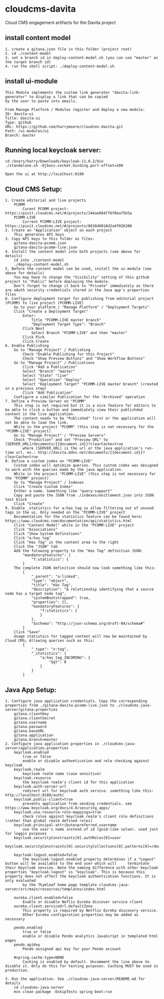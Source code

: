 # cloudcms-davita
Cloud CMS engagement artifacts for the Davita project

## install content model
    1. create a gitana.json file in this folder (project root)
    2. cd ./content-model
    3. set a branch id in deploy-content-model.sh (you can use "master" as the target branch id)
    4. run the shell script: ./deploy-content-model.sh

## install ui-module
    This Module implements the custom link generator "davita-link-generator" to display a link that can be copied 
    by the user to paste into emails.

    From Manage Platform / Modules register and deploy a new module:
    ID: davita-ui
    Title: davita-ui
    Type: github
    URL: https://github.com/harrymoore/cloudcms-davita.git
    Path: /ui-modules/ui
    Branch: master

## Running local keycloak server:
    cd /Users/harry/Downloads/keycloak-11.0.2/bin
    ./standalone.sh -Djboss.socket.binding.port-offset=100
    
    Open the ui at http://localhost:8180

## Cloud CMS Setup:
    1. Create editorial and live projects
        PCOMM       
            Curent PCOMM project: https://pixit.cloudcms.net/#/projects/344ae884f76f0ea75b5a
        PCOMM-LIVE
            Current PCOMM-LIVE project: https://pixit.cloudcms.net/#/projects/863848018d2a4f026200
    2. Create an "Application" object on each project
        This generates API keys
    3. Copy API keys to this folder as files:
        gitana-davita-pcomm.json
        gitana-davita-pcomm-live.json
    4. Install the content model into both projects (see above for details)
        cd into ./content-model
        ./deploy-content-model.sh
    5. Before the content model can be used, install the ui-module (see above for details)
        You may have to change the "Visibility" setting of this github project to "Public" before deploying the module.
        Don't forget to change it back to "Private" immediately as there are oAuth security credentials stored in the Java app's properties files
    8. Configure deployment target for publishing from editorial project (PCOMM) to live project (PCOMM-LIVE)
        Go to your plaftorm / "Manage Platform" / "Deployment Targets"
        Click "Create a Deployment Target"
            Enter:
                Title "PCOMM-LIVE master branch"
                "Deployment Target Type": "Branch"
            Click Next
                Select Branch "PCOMM-LIVE" and then "master"
            Click Pick
            Click Create
    6. Enable Publishing
        Go to "Manage Project" / Publishing
            Check "Enable Publishing for this Project"
            Check "Show Preview Buttons" and "Show Workflow Buttons"
        Go to "Manage Project" / Publications
            Click "Add a Publication"
            Select "Branch" "master"
            Select "State" "live"
            Select "Operation" "Deploy"
            Select "Deployment Target" "PCOMM-LIVE master branch" (created in a previous step)
            Click "Add Publication"
        Configure a similar Publication for the "Archived" operation
    7. Define a Preview Server on "PCOMM"
        This step is not required but it is a nice feature for editors to be able to click a button and immediately view their publishded content in the live application.
        The content needs to be "Published" first or the application will not be able to load the link.
        While in the project "PCOMM" (this step is not necessary for the "PCOMM-LIVE" project)
        Go to "Manage Project" / "Preview Servers"
        Check "Production" and set "Preview URL" to [SERVER_URL]/documents/{{document.id}}?clearCache=true
            where [SERVER_URL] is the url or the java application's run-time url. ex.: http://davita.ddns.net/documents/{{document.id}}?clearCache=true
    8. Define a custom index on "PCOMM-LIVE"
        Custom index will optimize queries. This custom index was designed to work with the queries made by the java application.
        While in the project "PCOMM-LIVE" (this step is not necessary for the "PCOMM" project)
        Go to "Manage Project" / Indexes
        Click "Create Custom Index"
        Enther a name. Something like "query-support"
        Copy and paste the JSON from ./indexes/enitlement.json into JSON text block
        Click "Create"
    9. Enable _statistics for a:has_tag so allow filtering out of unused tags in the ui. Only needed on the "PCOMM-LIVE" project
        Documentation for the statistics feature can be found here: https://www.cloudcms.com/documentation/api/statistics.html
        Click "Content Model" while in the "PCOMM-LIVE" project
        Click "Associations"
        Click "Show System Definitions"
        Click "a:has_tag"
        Click "Has Tag" in the content area to the right
        Click the "JSON" tab
        Add the folowing property to the "Has Tag" definition JSON:
            "mandatoryFeatures": {
                "f:statistics": {
            }
        The complete JSON definition should now look something like this:
            {
                "_parent": "a:linked",
                "type": "object",
                "title": "Has Tag",
                "description": "A relationship identifying that a source node has a target node tag",
                "systemBootstrapped": true,
                "properties": {},
                "mandatoryFeatures": {
                    "f:statistics": {
                    }
                },
                "$schema": "http://json-schema.org/draft-04/schema#"
            }
        Click "Save"
        Usage statistics for tagged content will now be maintained by Cloud CMS; Allowing queries such as this:
            {
                "_type": "n:tag",
                "_statistics": {
                    "a:has_tag_INCOMING": {
                        "$gt": 0
                    }
                }
            }

## Java App Setup:
    1. Configure java application credentials. Copy the corresponding properties from ./gitana-davita-pcomm-live.json to ./cloudcms-java-server/gitana.properties
        gitana.clientKey
        gitana.clientSecret
        gitana.username
        gitana.password
        gitana.baseURL
        gitana.application
        gitana.branch=master
    2. Configure java application properties in ./cloudcms-java-server/application.properties
        keycloak.enabled
            true or false
            enable or disable authentication and role checking against keycloak
        keycloak.realm
            keycloak realm name (case sensitive)
        keycloak.resource
            the keycloak realm's client id for this application
        keycloak.auth-server-url
            redirect url for keycloak auth service. something like this: http://localhost:8180/auth/
        keycloak.public-client=true
            prevents application from sending credentials. see https://www.keycloak.org/docs/4.8/securing_apps/
        keycloak.use-resource-role-mappings=true
            check roles against keycloak realm's client role definitions (rather than global realm defined roles)
        keycloak.principal-attribute=preferred_username
            use the user's name instead of id (guid-like value). used just for loggin purposes
        keycloak.securityConstraints[0].authRoles[0]=user
        keycloak.securityConstraints[0].securityCollections[0].patterns[0]=/documents/*

        keycloak-logout.enabled=false
            the keycloak-logout.enabled property determines if a "Logout" button will be available to the end user which will     termintate their Keycloak session. Note the naming difference with other keycloak properties "keycloak-logout" vs "keycloak". This is because this property does not affect the keycloak authentication functions. It is only evaluated
            by the Thymleaf home page template cloudcms-java-server/src/main/resources/templates/index.html

        eureka.client.enabled=false
            Enable or disable Neflix Eureka discover service client
        eureka.client.serviceUrl.defaultZone
            This property is required by Netflix Eureka discovery service.
            Other Eureka configuration properties may be added as necessary

        pendo.enabled
            true or false
            enable or disable Pendo analytics JavaScript in templated html pages
        pendo.apiKey
            Pendo assigned api key for your Pendo account

        #spring.cache.type=NONE
            Caching is enabled by default. Uncomment the line above to disable it. Only do this for testing purposes. Caching MUST be used in production.

    3. Run the application. See ./cloudcms-java-server/README.md for details
        cd cloudcms-java-server
        mvn clean package -DskipTests spring-boot:run
